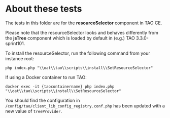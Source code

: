 # About these tests

The tests in this folder are for the **resourceSelector** component in TAO CE.

Please note that the resourceSelector looks and behaves differently from the **jsTree** component which is loaded by default in (e.g.) TAO 3.3.0-sprint101.

To install the resourceSelector, run the following command from your instance root:

```
php index.php "\\oat\\tao\\scripts\\install\\SetResourceSelector"
```

If using a Docker container to run TAO:

```
docker exec -it {taocontainername} php index.php "\\oat\\tao\\scripts\\install\\SetResourceSelector"
```

You should find the configuration in `/config/tao/client_lib_config_registry.conf.php` has been updated with a new value of `treeProvider`.
